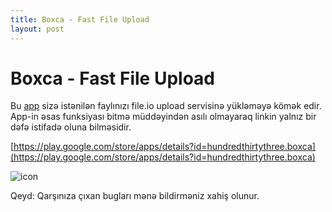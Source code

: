 ```yaml
---
title: Boxca - Fast File Upload
layout: post
---
```


# Boxca - Fast File Upload
Bu [app](https://play.google.com/store/apps/details?id=hundredthirtythree.boxca) sizə istənilən faylınızı file.io upload servisinə yükləməyə kömək edir. App-in əsas funksiyası bitmə müddəyindən asılı olmayaraq linkin yalnız bir dəfə istifadə oluna bilməsidir.

[https://play.google.com/store/apps/details?id=hundredthirtythree.boxca](https://play.google.com/store/apps/details?id=hundredthirtythree.boxca)

![icon](https://lh3.googleusercontent.com/JRWw-DUYI-V0wtaw0zhae2L2Rp2tMlRzSjY8Enl5XO-CiHf4fONY168M3B9RHU1Syi4=w300)

Qeyd: Qarşınıza çıxan bugları mənə bildirməniz xahiş olunur.